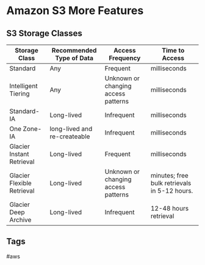 # Amazon S3 More Features

## S3 Storage Classes

|Storage Class|Recommended Type of Data|Access Frequency|Time to Access|
|-------------|------------------------|----------------|--------------|
|Standard|Any|Frequent|milliseconds|
|Intelligent Tiering|Any|Unknown or changing access patterns|milliseconds|
|Standard-IA|Long-lived|Infrequent|milliseconds|
|One Zone-IA|long-lived and re-createable|Infrequent|milliseconds|
|Glacier Instant Retrieval|Long-lived|Frequent|milliseconds| 
|Glacier Flexible Retrieval|Long-lived|Unknown or changing access patterns|minutes; free bulk retrievals in 5-12 hours.|
|Glacier Deep Archive|Long-lived|Infrequent|12-48 hours retrieval|

## Tags
#aws
